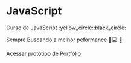 # JavaScript

 <p>Curso de JavaScript	:yellow_circle::black_circle:</p>

 Sempre Buscando a melhor peformance :ledger::computer: :iphone:

<p>Acessar protótipo de <a href="[https://ezequiellsantos.github.io/Projetos/](https://ezequiellsantos.github.io/Projetos/projeto-portfolio/)" target="_blank">Portfólio</a></p>

<!--<p><a href="https://ezequiellsantos.github.io/JavaScript/exercicios/moduloA/ex001/ex001.html" target="_blank">Executar Ex001</a></p>

 Este Curso foi Ensinado pelo <a href="https://www.cursoemvideo.com/" target="_blank">Curso em Vídeo</a>:beginner: -->
 
<!--  <p><a href="https://ezequiellsantos.github.io/JavaScript/exercicios/moduloC/ex009/index.html">Acessar Site Day</a></p> -->

